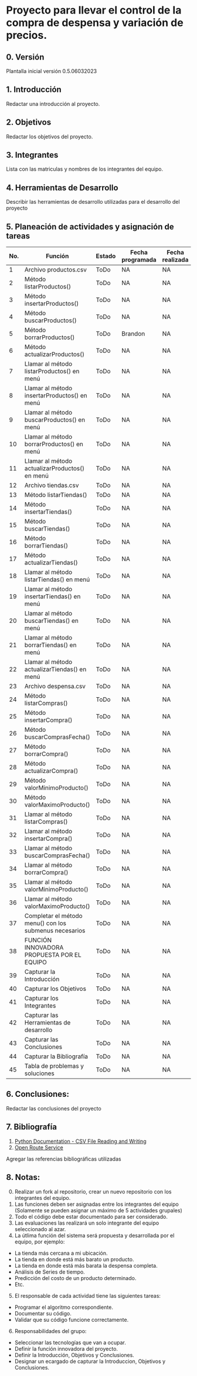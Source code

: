 # Proyecto para llevar el control de la compra de despensa y variación de precios.

## 0. Versión

Plantalla inicial versión 0.5.06032023

## 1. Introducción

Redactar una introducción al proyecto.

## 2. Objetivos

Redactar los objetivos del proyecto.

## 3. Integrantes

Lista con las matriculas y nombres de los integrantes del equipo.

## 4. Herramientas de Desarrollo

Describir las herramientas de desarrollo utilizadas para el desarrollo del proyecto

## 5. Planeación de actividades y asignación de tareas

|No.|Función|Estado|Fecha programada|Fecha realizada|Responsable|Descripción|
|--|--|--|--|--|--|--|
|1|Archivo productos.csv|ToDo|NA|NA|Gustavo|NA|
|2|Método listarProductos()|ToDo|NA|NA|Brallan|NA|
|3|Método insertarProductos()|ToDo|NA|NA|Brandon|NA|
|4|Método buscarProductos()|ToDo|NA|NA|Armando|NA|
|5|Método borrarProductos()|ToDo|Brandon|NA|Gustavo|NA|
|6|Método actualizarProductos()|ToDo|NA|NA|Brallan|NA|
|7|Llamar al método listarProductos() en menú|ToDo|NA|NA|Brandon|NA|
|8|Llamar al método insertarProductos() en menú|ToDo|NA|NA|Brallan|NA|
|9|Llamar al método buscarProductos() en menú|ToDo|NA|NA|Armando|NA|
|10|Llamar al método borrarProductos() en menú|ToDo|NA|NA|Gustavo|NA|
|11|Llamar al método actualizarProductos() en menú|ToDo|NA|NA|Brandon|NA|
|12|Archivo tiendas.csv|ToDo|NA|NA|Gustavo|NA|
|13|Método listarTiendas()|ToDo|NA|NA|Brallan|NA|
|14|Método insertarTiendas()|ToDo|NA|NA|Armando|NA|
|15|Método buscarTiendas()|ToDo|NA|NA|Brandon|NA|
|16|Método borrarTiendas()|ToDo|NA|NA|Gustavo|NA|
|17|Método actualizarTiendas()|ToDo|NA|NA|Brandon|NA|
|18|Llamar al método listarTiendas() en menú|ToDo|NA|NA|Brallan|NA|
|19|Llamar al método insertarTiendas() en menú|ToDo|NA|NA|Armando|NA|
|20|Llamar al método buscarTiendas() en menú|ToDo|NA|NA|Gustavo|NA|
|21|Llamar al método borrarTiendas() en menú|ToDo|NA|NA|Brandon|NA|
|22|Llamar al método actualizarTiendas() en menú|ToDo|NA|NA|Armando|NA|
|23|Archivo despensa.csv|ToDo|NA|NA|Gustavo|NA|
|24|Método listarCompras()|ToDo|NA|NA|Brandon|NA|
|25|Método insertarCompra()|ToDo|NA|NA|Brallan|NA|
|26|Método buscarComprasFecha()|ToDo|NA|NA|Armando|NA|
|27|Método borrarCompra()|ToDo|NA|NA|Gustavo|NA|
|28|Método actualizarCompra()|ToDo|NA|NA|Brandon|NA|
|29|Método valorMinimoProducto()|ToDo|NA|NA|Armando|NA|
|30|Método valorMaximoProducto()|ToDo|NA|NA|Brallan|NA|
|31|Llamar al método listarCompras()|ToDo|NA|NA|Gustavo|NA|
|32|Llamar al método insertarCompra()|ToDo|NA|NA|Armando|NA|
|33|Llamar al método buscarComprasFecha()|ToDo|NA|NA|Brandon|NA|
|34|Llamar al método borrarCompra()|ToDo|NA|NA|Brallan|NA|
|35|Llamar al método valorMinimoProducto()|ToDo|NA|NA|Brandon|NA|
|36|Llamar al método valorMaximoProducto()|ToDo|NA|NA|Armando|NA|
|37|Completar el método menu() con los submenus necesarios|ToDo|NA|NA|Gustavo|NA|
|38|FUNCIÓN INNOVADORA PROPUESTA POR EL EQUIPO|ToDo|NA|NA|Grupal|NA|
|39|Capturar la Introducción|ToDo|NA|NA|NA|NA|
|40|Capturar los Objetivos|ToDo|NA|NA|NA|NA|
|41|Capturar los Integrantes|ToDo|NA|NA|NA|NA|
|42|Capturar las Herramientas de desarrollo|ToDo|NA|NA|NA|NA|
|43|Capturar las Conclusiones|ToDo|NA|NA|NA|NA|
|44|Capturar la Bibliografía|ToDo|NA|NA|NA|NA|
|45|Tabla de problemas y soluciones|ToDo|NA|NA|NA|NA|

## 6. Conclusiones:

Redactar las conclusiones del proyecto

## 7. Bibliografía

1. [Python Documentation - CSV File Reading and Writing](https://docs.python.org/3/library/csv.html)
2. [Open Route Service](https://openrouteservice.org)

Agregar las referencias bibliográficas utilizadas

## 8. Notas:

0. Realizar un fork al repositorio, crear un nuevo repositorio con los integrantes del equipo.
1. Las funciones deben ser asignadas entre los integrantes del equipo (Solamente se pueden asignar un máximo de 5 actividades grupales)
2. Todo el código debe estar documentado para ser considerado.
3. Las evaluaciones las realizará un solo integrante del equipo seleccionado al azar.
4. La útlima función del sistema será propuesta y desarrollada por el equipo, por ejemplo:
* La tienda más cercana a mi ubicación.
* La tienda en donde está más barato un producto.
* La tienda en donde está más barata la despensa completa.
* Análisis de Series de tiempo.
* Predicción del costo de un producto determinado.
* Etc.
5. El responsable de cada actividad tiene las siguientes tareas:
* Programar el algoritmo correspondiente.
* Documentar su código.
* Validar que su código funcione correctamente.
6. Responsabilidades del grupo:
* Seleccionar las tecnologías que van a ocupar.
* Definir la función innovadora del proyecto.
* Definir la Introducción, Objetivos y Conclusiones.
* Designar un ecargado de capturar la Introduccion, Objetivos y Conclusiones.

